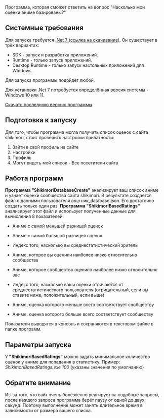 ﻿Программа, которая сможет ответить на вопрос "Насколько мои оценки аниме базированы?"

## Системные требования
Для запуска требуется [.Net 7 (ссылка на скачивание)](https://dotnet.microsoft.com/en-us/download).
Он существует в трёх вариантах:
+ SDK - запуск и разработка приложений.
+ Runtime - только запуск приложений.
+ Desktop Runtime - только запуск настольных приложений для Windows.

Для запуска программы подойдёт любой. 

Для установки .Net 7 потребуется определённая версия системы - Windows 10 или 11.

[Скачать последнюю версию программы](https://github.com/OneCodeUnit/ShikimoriBasedRatings/releases/latest)

## Подготовка к запуску
Для того, чтобы программа могла получить список оценок с сайта shikimori, стоит проверить настройки приватности:
1) Зайти в свой профиль на сайте
2) Настройки
3) Профиль
4) Могут видеть мой список - Все посетители сайта

## Работа программ
**Программа "ShikimoriDatabaseCreate"** анализирует ваш список аниме и узнает оценки сообщества сайта shikimori. 
В результате создается файл с данными пользователя *ваш ник*_database.json. Его достаточно создать только один раз.
**Программа "ShikimoriBasedRatings"** анализирует этот файл и использует полученные данные для вычисления 8 показателей:
+ Аниме с самой меньшей разницей оценок
+ Аниме с самой большой разницей оценок
+ Индекс того, насколько вы среднестатистический зритель

+ Аниме, которое вы оценили наиболее низко относительно сообщества
+ Аниме, которое сообщество оценило наиболее низко относительно вас
+ Индекс того, насколько ваши оценки отличаются от среднестатистического пользователя (отрицательный, если вы ставите ниже, положительный, если выше)

+ Аниме, оценка которого меньше всего соответствует сообществу
+ Аниме, оценка которого больше всего соответствует сообществу

Показатели выводятся в консоль и сохраняются в текстовом файле в папке программ.

## Параметры запуска
У **"ShikimoriBasedRatings"** можно задать минимальное количество оценок у аниме для попадания в статистику. Пример:
*ShikimoriBasedRatings.exe 100* (указаны значения по умолчанию)

## Обратите внимание
Из-за того, что сайт очень болезненно реагирует на подобные запросы, после каждого запроса программа берёт паузу от одной до двух секунд. 
Поэтому выполнение может занять длительное время в зависимости от размера вашего списка.
